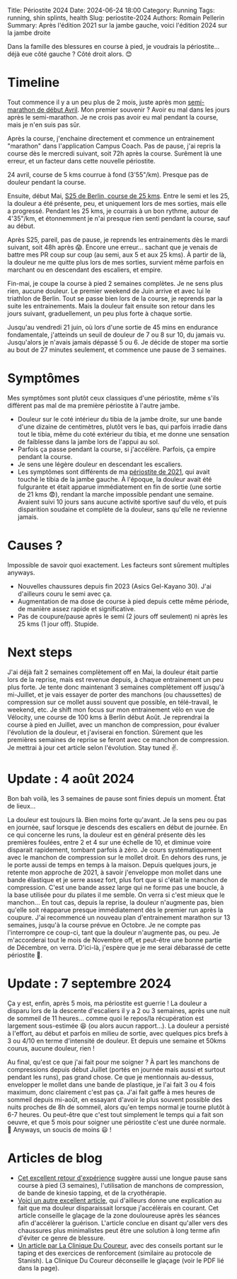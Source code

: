 Title: Périostite 2024
Date: 2024-06-24 18:00
Category: Running
Tags: running, shin splints, health
Slug: periostite-2024
Authors: Romain Pellerin
Summary: Après l'édition 2021 sur la jambe gauche, voici l'édition 2024 sur la jambe droite

Dans la famille des blessures en course à pied, je voudrais la périostite... déjà eue côté gauche ? Côté droit alors. 😊

# Timeline

Tout commence il y a un peu plus de 2 mois, juste après mon [semi-marathon de début Avril]({filename}/lessons-learned-apres-4-ans-de-running.md). Mon premier souvenir ? Avoir eu mal dans les jours après le semi-marathon. Je ne crois pas avoir eu mal pendant la course, mais je n'en suis pas sûr.

Après la course, j'enchaine directement et commence un entrainement "marathon" dans l'application Campus Coach. Pas de pause, j'ai repris la course dès le mercredi suivant, soit 72h après la course. Surêment là une erreur, et un facteur dans cette nouvelle périostite.

24 avril, course de 5 kms courrue à fond (3'55"/km). Presque pas de douleur pendant la course.

Ensuite, début Mai, [S25 de Berlin, course de 25 kms]({filename}/spring-2024.md). Entre le semi et les 25, la douleur a été présente, peu, et uniquement lors de mes sorties, mais elle a progressé. Pendant les 25 kms, je courrais à un bon rythme, autour de 4'35"/km, et étonnemment je n'ai presque rien senti pendant la course, sauf au début.

Après S25, pareil, pas de pause, je reprends les entrainements dès le mardi suivant, soit 48h après 😱. Encore une erreur... sachant que je venais de battre mes PR coup sur coup (au semi, aux 5 et aux 25 kms). À partir de là, la douleur ne me quitte plus lors de mes sorties, survient même parfois en marchant ou en descendant des escaliers, et empire.

Fin-mai, je coupe la course à pied 2 semaines complètes. Je ne sens plus rien, aucune douleur. Le premier weekend de Juin arrive et avec lui le triathlon de Berlin. Tout se passe bien lors de la course, je reprends par la suite les entrainements. Mais la douleur fait ensuite son retour dans les jours suivant, graduellement, un peu plus forte à chaque sortie.

Jusqu'au vendredi 21 juin, où lors d'une sortie de 45 mins en endurance fondamentale, j'atteinds un seuil de douleur de 7 ou 8 sur 10, du jamais vu. Jusqu'alors je n'avais jamais dépassé 5 ou 6. Je décide de stoper ma sortie au bout de 27 minutes seulement, et commence une pause de 3 semaines.

# Symptômes

Mes symptômes sont plutôt ceux classiques d'une périostite, même s'ils diffèrent pas mal de ma première périostite à l'autre jambe.

- Douleur sur le coté intérieur du tibia de la jambe droite, sur une bande d'une dizaine de centimètres, plutôt vers le bas, qui parfois irradie dans tout le tibia, même du coté extérieur du tibia, et me donne une sensation de faiblesse dans la jambe lors de l'appui au sol.
- Parfois ça passe pendant la course, si j'accélère. Parfois, ça empire pendant la course.
- Je sens une légère douleur en descendant les escaliers.
- Les symptômes sont différents de ma [périostite de 2021]({filename}/shin-splints.md), qui avait touché le tibia de la jambe gauche. À l'époque, la douleur avait été fulgurante et était apparue immédiatement en fin de sortie (une sortie de 21 kms 😨), rendant la marche impossible pendant une semaine. Avaient suivi 10 jours sans aucune activité sportive sauf du vélo, et puis disparition soudaine et complète de la douleur, sans qu'elle ne revienne jamais.

# Causes ?

Impossible de savoir quoi exactement. Les facteurs sont sûrement multiples anyways.

- Nouvelles chaussures depuis fin 2023 (Asics Gel-Kayano 30). J'ai d'ailleurs couru le semi avec ça.
- Augmentation de ma dose de course à pied depuis cette même période, de manière assez rapide et significative.
- Pas de coupure/pause après le semi (2 jours off seulement) ni après les 25 kms (1 jour off). Stupide.

# Next steps

J'ai déjà fait 2 semaines complètement off en Mai, la douleur était partie lors de la reprise, mais est revenue depuis, à chaque entrainement un peu plus forte. Je tente donc maintenant 3 semaines complètement off jusqu'à mi-Juillet, et je vais essayer de porter des manchons (ou chaussettes) de compression sur ce mollet aussi souvent que possible, en télé-travail, le weekend, etc. Je shift mon focus sur mon entrainement vélo en vue de Vélocity, une course de 100 kms à Berlin début Août. Je reprendrai la course à pied en Juillet, avec un manchon de compression, pour évaluer l'évolution de la douleur, et j'aviserai en fonction. Sûrement que les premières semaines de reprise se feront avec ce manchon de compression. Je mettrai à jour cet article selon l'évolution. Stay tuned ✌️.

# Update : 4 août 2024

Bon bah voilà, les 3 semaines de pause sont finies depuis un moment. État de lieux...

La douleur est toujours là. Bien moins forte qu'avant. Je la sens peu ou pas en journée, sauf lorsque je descends des escaliers en début de journée. En ce qui concerne les runs, la douleur est en général présente dès les premières foulées, entre 2 et 4 sur une échelle de 10, et diminue voire disparait rapidement, tombant parfois à zéro. Je cours systématiquement avec le manchon de compression sur le mollet droit. En dehors des runs, je le porte aussi de temps en temps à la maison. Depuis quelques jours, je retente mon approche de 2021, à savoir j'enveloppe mon mollet dans une bande élastique et je serre assez fort, plus fort que si c'était le manchon de compression. C'est une bande assez large qui ne forme pas une boucle, à la base utilisée pour du pilates il me semble. On verra si c'est mieux que le manchon... En tout cas, depuis la reprise, la douleur n'augmente pas, bien qu'elle soit réapparue presque immédiatement dès le premier run après la coupure. J'ai recommencé un nouveau plan d'entrainement marathon sur 13 semaines, jusqu'à la course prévue en Octobre. Je ne compte pas l'interrompre ce coup-ci, tant que la douleur n'augmente pas, ou peu. Je m'accorderai tout le mois de Novembre off, et peut-être une bonne partie de Décembre, on verra. D'ici-là, j'espère que je me serai débarassé de cette périostite 🙏.

# Update : 7 septembre 2024

Ça y est, enfin, après 5 mois, ma périostite est guerrie ! La douleur a disparu lors de la descente d'escaliers il y a 2 ou 3 semaines, après une nuit de sommeil de 11 heures... comme quoi le repos/la récupération est largement sous-estimée 😆 (ou alors aucun rapport...). La douleur a persisté à l'effort, au début et parfois en milieu de sortie, avec quelques pics brefs à 3 ou 4/10 en terme d'intensité de douleur. Et depuis une semaine et 50kms courus, aucune douleur, rien !

Au final, qu'est ce que j'ai fait pour me soigner ? À part les manchons de compressions depuis début Juillet (portés en journée mais aussi et surtout pendant les runs), pas grand chose. Ce que je mentionnais au-dessus, envelopper le mollet dans une bande de plastique, je l'ai fait 3 ou 4 fois maximum, donc clairement c'est pas ça. J'ai fait gaffe à mes heures de sommeil depuis mi-août, en essayant d'avoir le plus souvent possible des nuits proches de 8h de sommeil, alors qu'en temps normal je tourne plutôt à 6-7 heures. Ou peut-être que c'est tout simplement le temps qui a fait son oeuvre, et que 5 mois pour soigner une périostite c'est une durée normale. 🤷 Anyways, un soucis de moins 😃 !

# Articles de blog

- [Cet excellent retour d'expérience](https://eric.siber.fr/2017/06/03/soigner-une-periostite-tibiale/) suggère aussi une longue pause sans course à pied (3 semaines), l'utilisation de manchons de compression, de bande de kinesio tapping, et de la cryothérapie.
- [Voici un autre excellent article](https://www.ikimashoo.fr/article-se-debarasser-durablement-de-la-periostite-77836497.html), qui d'ailleurs donne une explication au fait que ma douleur disparaissait lorsque j'accélèrais en courant. Cet article conseille le glaçage de la zone douloureuse après les séances afin d'accélèrer la guérison. L'article conclue en disant qu'aller vers des chaussures plus minimalistes peut être une solution à long terme afin d'éviter ce genre de blessure.
- [Un article par La Clinique Du Coureur](https://lacliniqueducoureur.com/coureurs/je-suis-blesse/blessure-a-la-jambe/pathologies/syndrome-de-stress-tibial-mediale-periostite/syndrome-de-stress-tibial-mediale-periostite/), avec des conseils portant sur le taping et des exercices de renforcement (similaire au protocole de Stanish). La Clinique Du Coureur déconseille le glaçage (voir le PDF lié dans la page).
